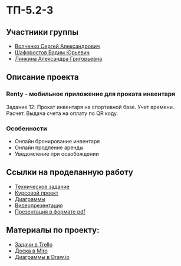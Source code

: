 # ТП-5.2-3
## Участники группы
- [Волченко Сергей Александрович](https://github.com/sevolchenko)
- [Шафоростов Вадим Юрьевич](https://github.com/MiSticksman)
- [Линкина Александра Григорьевна](https://github.com/linkina02)
## Описание проекта
### Renty - мобильное приложение для проката инвентаря
Задание 12: Прокат инвентаря на спортивной базе. Учет времени. Расчет. Выдача счета на оплату по QR коду.

### Особенности
- Онлайн бронирование инвентаря
- Онлайн продление аренды
- Уведомление при освобождении

## Ссылки на проделанную работу
- [Техническое задание](docs/Техническое%20задание.pdf)
- [Курсовой проект](docs/Курсовой%20проект.pdf)
- [Диаграммы](docs/diagrams)
- [Видеопрезентация]()
- [Презентация в формате pdf](docs/Презентация%20ТЗ.pdf)

## Материалы по проекту:
- [Задачи в Trello](https://trello.com/b/8XYZKktR/renty)
- [Доска в Miro](https://miro.com/app/board/uXjVMfMfX_M=/)
- [Диаграммы в Draw.io](https://drive.google.com/file/d/1lqZKVPA-b3Bo-5tVm31jjGfLrGbnOb2S/view?usp=sharing)

